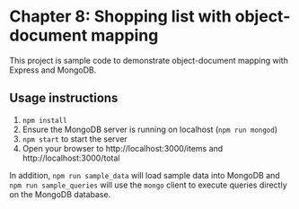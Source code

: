 # Chapter 8: Shopping list with object-document mapping

This project is sample code to demonstrate object-document mapping with Express and MongoDB.

## Usage instructions

1. `npm install`
2. Ensure the MongoDB server is running on localhost (`npm run mongod`)
3. `npm start` to start the server
4. Open your browser to http://localhost:3000/items and http://localhost:3000/total

In addition, `npm run sample_data` will load sample data into MongoDB and `npm run sample_queries` will use the `mongo` client to execute queries directly on the MongoDB database.
